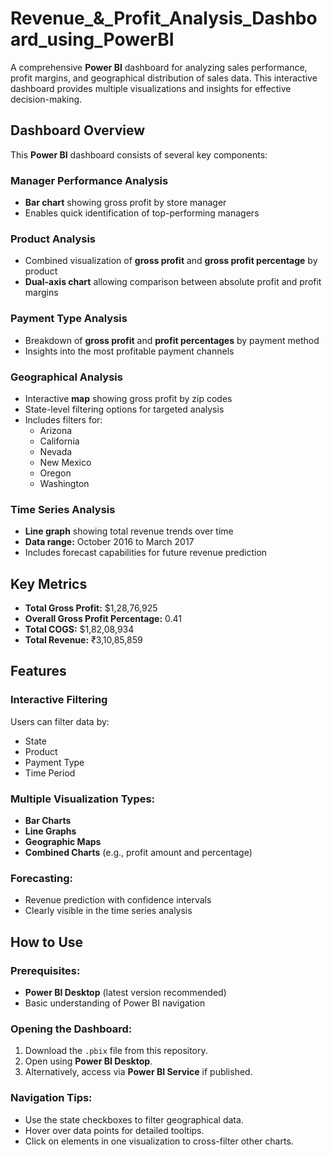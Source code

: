 # Revenue_&_Profit_Analysis_Dashboard_using_PowerBI

A comprehensive **Power BI** dashboard for analyzing sales performance, profit margins, and geographical distribution of sales data. This interactive dashboard provides multiple visualizations and insights for effective decision-making.

## Dashboard Overview

This **Power BI** dashboard consists of several key components:

### Manager Performance Analysis
- **Bar chart** showing gross profit by store manager
- Enables quick identification of top-performing managers

### Product Analysis
- Combined visualization of **gross profit** and **gross profit percentage** by product
- **Dual-axis chart** allowing comparison between absolute profit and profit margins

### Payment Type Analysis
- Breakdown of **gross profit** and **profit percentages** by payment method
- Insights into the most profitable payment channels

### Geographical Analysis
- Interactive **map** showing gross profit by zip codes
- State-level filtering options for targeted analysis
- Includes filters for:
  - Arizona
  - California
  - Nevada
  - New Mexico
  - Oregon
  - Washington

### Time Series Analysis
- **Line graph** showing total revenue trends over time
- **Data range:** October 2016 to March 2017
- Includes forecast capabilities for future revenue prediction

## Key Metrics
- **Total Gross Profit:** $1,28,76,925
- **Overall Gross Profit Percentage:** 0.41
- **Total COGS:** $1,82,08,934
- **Total Revenue:** ₹3,10,85,859

## Features

### Interactive Filtering
Users can filter data by:
- State
- Product
- Payment Type
- Time Period

### Multiple Visualization Types:
- **Bar Charts**
- **Line Graphs**
- **Geographic Maps**
- **Combined Charts** (e.g., profit amount and percentage)

### Forecasting:
- Revenue prediction with confidence intervals
- Clearly visible in the time series analysis

## How to Use

### Prerequisites:
- **Power BI Desktop** (latest version recommended)
- Basic understanding of Power BI navigation

### Opening the Dashboard:
1. Download the `.pbix` file from this repository.
2. Open using **Power BI Desktop**.
3. Alternatively, access via **Power BI Service** if published.

### Navigation Tips:
- Use the state checkboxes to filter geographical data.
- Hover over data points for detailed tooltips.
- Click on elements in one visualization to cross-filter other charts.
